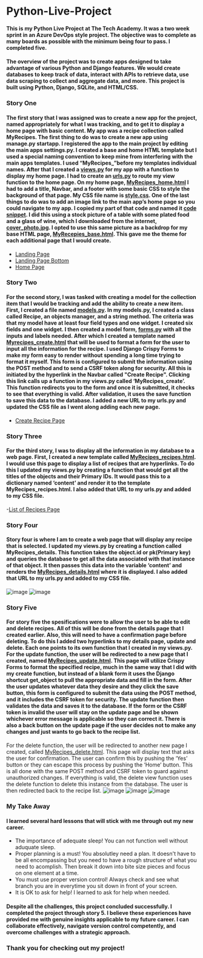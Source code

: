 # Python-Live-Project
#### This is my Python Live Project at The Tech Academy. It was a two week sprint in an Azure DevOps style project. The objective was to complete as many boards as possible with the minimum being four to pass. I completed five. 
#### The overview of the project was to create apps designed to take advantage of various Python and Django features. We would create databases to keep track of data, interact with APIs to retrieve data, use data scraping to collect and aggregate data, and more. This project is built using Python, Django, SQLite, and HTML/CSS. 
### Story One
#### The first story that I was assigned was to create a new app for the project, named appropriately for what I was tracking, and to get it to display a home page with basic content. My app was a recipe collection called MyRecipes. The first thing to do was to create a new app using manage.py startapp. I registered the app to the main project by editing the main apps settings.py. I created a base and home HTML template but I used a special naming convention to keep mine from interfering with the main apps templates. I used “MyRecipes_”before my templates individual names. After that I created a [views.py](AppBuilder9000/MyRecipes/views.py) for my app with a function to display my home page. I had to create an [urls.py](AppBuilder9000/MyRecipes/urls.py) to route my view function to the home page. On my home page, [MyRecipes_home.html](AppBuilder9000/MyRecipes/templates/MyRecipes/MyRecipes_home.html) I had to add a title, Navbar, and a footer with some basic CSS to style the background of that page. My CSS file name is [style.css](AppBuilder9000/MyRecipes/static/css/style.css). One of the last things to do was to add an image link to the main app’s home page so you could navigate to my app. I copied my part of that code and named it [code snippet](AppBuilder9000/snippet.html). I did this using a stock picture of a table with some plated food and a glass of wine, which I downloaded from the internet, [cover_photo.jpg](AppBuilder9000/MyRecipes/static/images/app-images/cover_photo.jpg). I opted to use this same picture as a backdrop for my base HTML page, [MyRecepies_base.html](AppBuilder9000/MyRecipes/templates/MyRecipes_base.html). This gave me the theme for each additional page that I would create.
- [Landing Page](images/landingPage.jpg)
- [Landing Page Bottom](images/landingPageBottom.jpg)
- [Home Page](images/homePage.jpg)
### Story Two
#### For the second story, I was tasked with creating a model for the collection item that I would be tracking and add the ability to create a new item. First, I created a file named [models.py](AppBuilder9000/MyRecipes/models.py). In my models.py, I created a class called Recipe, an objects manager, and a string method. The criteria was that my model have at least four field types and one widget. I created six fields and one widget. I then created a model form, [forms.py](AppBuilder9000/MyRecipes/forms.py) with all the inputs and labels needed. After which I created a template named [Myrecipes_create.html](AppBuilder9000/MyRecipes/templates/MyRecipes/MyRecipes_create.html) that will be used to format a form for the user to input all the information for the recipe. I used Django Crispy Forms to make my form easy to render without spending a long time trying to format it myself. This form is configured to submit the information using the POST method and to send a CSRF token along for security. All this is initiated by the hyperlink in the Navbar called "Create Recipe". Clicking this link calls up a function in my views.py called ‘MyRecipes_create’. This function redirects you to the form and once it is submitted, it checks to see that everything is valid. After validation, it uses the save function to save this data to the database. I added a new URL to my urls.py and updated the CSS file as I went along adding each new page.
- [Create Recipe Page](images/create.jpg)
### Story Three
#### For the third story, I was to display all the information in my database to a web page. First, I created a new template called [MyRecipes_recipes.html](AppBuilder9000/MyRecipes/templates/MyRecipes/MyRecipes_recipes.html). I would use this page to display a list of recipes that are hyperlinks. To do this I updated my views.py by creating a function that would get all the titles of the objects and their Primary IDs. It would pass this to a dictionary named ‘content’ and render it to the template MyRecipes_recipes.html. I also added that URL to my urls.py and added to my CSS file.
-[List of Recipes Page](images/recipes.jpg)
### Story Four
#### Story four is where I am to create a web page that will display any recipe that is selected. I updated my views.py by creating a function called  MyRecipes_details. This function takes the object.id or pk(Primary key) and queries the database to get all the data associated with that instance of that object. It then passes this data into the variable ‘content’ and renders the [MyRecipes_details.html](AppBuilder9000/MyRecipes/templates/MyRecipes/MyRecipes_details.html) where it is displayed. I also added that URL to my urls.py and added to my CSS file.
![image](https://github.com/joey11602/Python-Live-Project/assets/137662879/777534d9-724b-485f-b24e-2a6bd6e19dfa)
![image](https://github.com/joey11602/Python-Live-Project/assets/137662879/ca34da10-751d-4284-bac7-f7693972dfd7)
### Story Five
#### For story five the spesifications were to allow the user to be able to edit and delete recipes. All of this will be done from the details page that I created earlier. Also, this will need to have a confirmation page before deleting. To do this I added two hyperlinks to my details page, update and delete. Each one points to its own function that I created in my views.py. For the update function, the user will be redirected to a new page that I created, named [MyRecipes_update.html](AppBuilder9000/MyRecipes/templates/MyRecipes/MyRecipes_update.html). This page will utilize Crispy Forms to format the specified recipe, much in the same way that I did with my create function, but instead of a blank form it uses the Django shortcut get_object to pull the appropriate data and fill in the form. After the user updates whatever data they desire and they click the save button, this form is configured to submit the data using the POST method, and it includes the CSRF token for security. The update function then validates the data and saves it to the database. If the form or the CSRF token is invalid the user will stay on the update page and be shown whichever error message is applicable so they can correct it. There is also a back button on the update page if the user decides not to make any changes and just wants to go back to the recipe list.
For the delete function, the user will be redirected to another new page I created, called [MyRecipes_delete.html](AppBuilder9000/MyRecipes/templates/MyRecipes/MyRecipes_delete.html). This page will display text that asks the user for confirmation. The user can confirm this by pushing the ‘Yes’ button or they can escape this process by pushing the ‘Home’ button. This is all done with the same POST method and CSRF token to guard against unauthorized changes. If everything is valid, the delete view function uses the delete function to delete this instance from the database. The user is then redirected back to the recipe list. 
![image](https://github.com/joey11602/Python-Live-Project/assets/137662879/eaf0db1b-4cc5-4991-aab6-959ec82df384)
![image](https://github.com/joey11602/Python-Live-Project/assets/137662879/35ba6454-9eb5-40d6-ad61-1fb01f8ff2a1)
![image](https://github.com/joey11602/Python-Live-Project/assets/137662879/4563ea72-4e40-4998-bb78-374be2a698f9)
### My Take Away
#### I learned several hard lessons that will stick with me through out my new career. 
- The importance of adequate sleep! You can not function well without aduquate sleep.
- Proper planning is a must! You absolutley need a plan. It doesn't have to be all encompassing but you need to have a rough structure of what you need to acomplish. Then break it down into bite size pieces and focus on one element at a time.
- You must use proper version control! Always check and see what branch you are in everytime you sit down in front of your screen.
- It is OK to ask for help! I learned to ask for help when needed.
#### Despite all the challenges, this project concluded successfully. I completed the project through story 5. I believe these experiences have provided me with genuine insights applicable to my future career. I can collaborate effectively, navigate version control competently, and overcome challenges with a strategic approach.
### Thank you for checking out my project!
